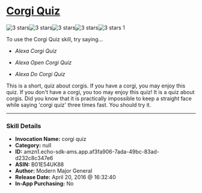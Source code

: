 # [Corgi Quiz](http://alexa.amazon.com/#skills/amzn1.echo-sdk-ams.app.af3fa906-7ada-49bc-83ad-d232c8c347e6)
![3 stars](../../images/ic_star_black_18dp_1x.png)![3 stars](../../images/ic_star_black_18dp_1x.png)![3 stars](../../images/ic_star_black_18dp_1x.png)![3 stars](../../images/ic_star_border_black_18dp_1x.png)![3 stars](../../images/ic_star_border_black_18dp_1x.png) 1

To use the Corgi Quiz skill, try saying...

* *Alexa Corgi Quiz*

* *Alexa Open Corgi Quiz*

* *Alexa Do Corgi Quiz*

This is a short, quiz about corgis. If you have a corgi, you may enjoy this quiz. If you don't have a corgi, you too may enjoy this quiz! It is a quiz about corgis. Did you know that it is practically impossible to keep a straight face while saying 'corgi quiz' three times fast. You should try it.

***

### Skill Details

* **Invocation Name:** corgi quiz
* **Category:** null
* **ID:** amzn1.echo-sdk-ams.app.af3fa906-7ada-49bc-83ad-d232c8c347e6
* **ASIN:** B01E54UK88
* **Author:** Modern Major General
* **Release Date:** April 20, 2016 @ 16:32:40
* **In-App Purchasing:** No
